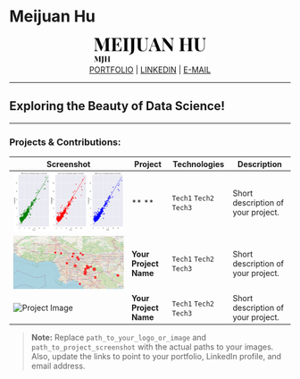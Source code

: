 # Meijuan Hu

<div align="center">
  <img src="https://github.com/qiluchuan/Meijuan-Hu/blob/main/logo.png " alt="Your Name Logo" width="200"/>
  <br/>
  <a href="https://www.meijuanhudataart.com/">PORTFOLIO</a> |
  <a href="https://www.linkedin.com/in/meijuan-hu-007524262/ ">LINKEDIN</a> |
  <a href="mailto:meijuan.hu@mtsu.edu">E-MAIL</a>
</div>

---

## Exploring the Beauty of Data Science!

---

### Projects & Contributions:

| Screenshot | Project | Technologies | Description |
| --- | --- | --- | --- |
| ![Project Image](https://github.com/qiluchuan/Meijuan-Hu/blob/main/ML%20house%20price.png) | ** ** | `Tech1` `Tech2` `Tech3` | Short description of your project. |
| ![Project Image](https://github.com/qiluchuan/Meijuan-Hu/blob/main/heatmap.png) | **Your Project Name** | `Tech1` `Tech2` `Tech3` | Short description of your project. |
| ![Project Image](https://github.com/qiluchuan/Meijuan-Hu/blob/main/flower%20classification1.jpg) | **Your Project Name** | `Tech1` `Tech2` `Tech3` | Short description of your project. |
 
 

> **Note:** Replace `path_to_your_logo_or_image` and `path_to_project_screenshot` with the actual paths to your images. Also, update the links to point to your portfolio, LinkedIn profile, and email address.
